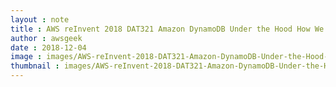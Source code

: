```yaml
---
layout : note
title : AWS reInvent 2018 DAT321 Amazon DynamoDB Under the Hood How We Built a Hyper Scale Database
author : awsgeek
date : 2018-12-04
image : images/AWS-reInvent-2018-DAT321-Amazon-DynamoDB-Under-the-Hood-How-We-Built-a-Hyper-Scale-Database_en.jpg
thumbnail : images/AWS-reInvent-2018-DAT321-Amazon-DynamoDB-Under-the-Hood-How-We-Built-a-Hyper-Scale-Database_en.jpg
---
```

